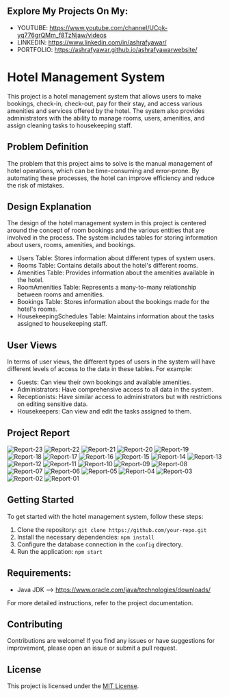 ## Explore My Projects On My:
  - YOUTUBE: https://www.youtube.com/channel/UCpk-yq776grQMm_f8TzNjaw/videos
  - LINKEDIN: https://www.linkedin.com/in/ashrafyawar/
  - PORTFOLIO: https://ashrafyawar.github.io/ashrafyawarwebsite/

# Hotel Management System

This project is a hotel management system that allows users to make bookings, check-in, check-out, pay for their stay, and access various amenities and services offered by the hotel. The system also provides administrators with the ability to manage rooms, users, amenities, and assign cleaning tasks to housekeeping staff.

## Problem Definition

The problem that this project aims to solve is the manual management of hotel operations, which can be time-consuming and error-prone. By automating these processes, the hotel can improve efficiency and reduce the risk of mistakes.

## Design Explanation

The design of the hotel management system in this project is centered around the concept of room bookings and the various entities that are involved in the process. The system includes tables for storing information about users, rooms, amenities, and bookings.

- Users Table: Stores information about different types of system users.
- Rooms Table: Contains details about the hotel's different rooms.
- Amenities Table: Provides information about the amenities available in the hotel.
- RoomAmenities Table: Represents a many-to-many relationship between rooms and amenities.
- Bookings Table: Stores information about the bookings made for the hotel's rooms.
- HousekeepingSchedules Table: Maintains information about the tasks assigned to housekeeping staff.

## User Views

In terms of user views, the different types of users in the system will have different levels of access to the data in these tables. For example:

- Guests: Can view their own bookings and available amenities.
- Administrators: Have comprehensive access to all data in the system.
- Receptionists: Have similar access to administrators but with restrictions on editing sensitive data.
- Housekeepers: Can view and edit the tasks assigned to them.

## Project Report
![Report-23](https://github.com/ashrafyawar/Hotel-Management-System-Back-End-Spring-Boot-Project/assets/32710632/3af2f8e2-3fc0-42f1-89c8-b60f2902af53)
![Report-22](https://github.com/ashrafyawar/Hotel-Management-System-Back-End-Spring-Boot-Project/assets/32710632/098ce363-dfab-4672-909b-4143ce9f79f3)
![Report-21](https://github.com/ashrafyawar/Hotel-Management-System-Back-End-Spring-Boot-Project/assets/32710632/92606000-3fbf-47f2-ae2a-dcdb38157092)
![Report-20](https://github.com/ashrafyawar/Hotel-Management-System-Back-End-Spring-Boot-Project/assets/32710632/7d6e81f7-fbe2-4e96-b2a9-12d725888630)
![Report-19](https://github.com/ashrafyawar/Hotel-Management-System-Back-End-Spring-Boot-Project/assets/32710632/0a3af554-cf62-4d8c-b414-f39c077bbe9f)
![Report-18](https://github.com/ashrafyawar/Hotel-Management-System-Back-End-Spring-Boot-Project/assets/32710632/fe73fced-df3b-426d-b17f-c5343f893311)
![Report-17](https://github.com/ashrafyawar/Hotel-Management-System-Back-End-Spring-Boot-Project/assets/32710632/a39c6654-6708-48ed-b361-c3375f3c20da)
![Report-16](https://github.com/ashrafyawar/Hotel-Management-System-Back-End-Spring-Boot-Project/assets/32710632/6f3c72b4-59ff-4374-a321-60027e098b21)
![Report-15](https://github.com/ashrafyawar/Hotel-Management-System-Back-End-Spring-Boot-Project/assets/32710632/8630719e-53a2-4bf2-b6f2-58c04159d52b)
![Report-14](https://github.com/ashrafyawar/Hotel-Management-System-Back-End-Spring-Boot-Project/assets/32710632/86f2ec3c-af45-4e80-86dc-803cbab3c521)
![Report-13](https://github.com/ashrafyawar/Hotel-Management-System-Back-End-Spring-Boot-Project/assets/32710632/ecb213c4-ad9d-4fb4-9b66-340013502662)
![Report-12](https://github.com/ashrafyawar/Hotel-Management-System-Back-End-Spring-Boot-Project/assets/32710632/06a66d75-69f8-45e8-8084-47a27c311362)
![Report-11](https://github.com/ashrafyawar/Hotel-Management-System-Back-End-Spring-Boot-Project/assets/32710632/5fe51003-7c13-4cf5-acd5-b4cfe7ea315b)
![Report-10](https://github.com/ashrafyawar/Hotel-Management-System-Back-End-Spring-Boot-Project/assets/32710632/763cea8a-6bf3-4291-b4f1-d7919966a66a)
![Report-09](https://github.com/ashrafyawar/Hotel-Management-System-Back-End-Spring-Boot-Project/assets/32710632/7b2ae1b7-081d-4610-af8f-888912eba45f)
![Report-08](https://github.com/ashrafyawar/Hotel-Management-System-Back-End-Spring-Boot-Project/assets/32710632/0c209426-c74a-4a91-9587-3f4a2ba5ef96)
![Report-07](https://github.com/ashrafyawar/Hotel-Management-System-Back-End-Spring-Boot-Project/assets/32710632/8a7e6b1e-3648-45fe-b005-313fb15b0714)
![Report-06](https://github.com/ashrafyawar/Hotel-Management-System-Back-End-Spring-Boot-Project/assets/32710632/65023f57-6d38-4d88-9bed-acc125334d1f)
![Report-05](https://github.com/ashrafyawar/Hotel-Management-System-Back-End-Spring-Boot-Project/assets/32710632/746e3990-c7d6-4e24-9bb1-bc3efcbd5ccc)
![Report-04](https://github.com/ashrafyawar/Hotel-Management-System-Back-End-Spring-Boot-Project/assets/32710632/4d971711-a628-4048-997a-b38e40d8d4c9)
![Report-03](https://github.com/ashrafyawar/Hotel-Management-System-Back-End-Spring-Boot-Project/assets/32710632/49e86555-0021-4354-b8af-6de639894a8e)
![Report-02](https://github.com/ashrafyawar/Hotel-Management-System-Back-End-Spring-Boot-Project/assets/32710632/92273874-194a-4ba4-ba95-0ac4d6d90475)
![Report-01](https://github.com/ashrafyawar/Hotel-Management-System-Back-End-Spring-Boot-Project/assets/32710632/f5948c8b-3af1-40e5-bb57-58aadc156c08)

## Getting Started
To get started with the hotel management system, follow these steps:

1. Clone the repository: `git clone https://github.com/your-repo.git`
2. Install the necessary dependencies: `npm install`
3. Configure the database connection in the `config` directory.
4. Run the application: `npm start`

## Requirements:

- Java JDK --> https://www.oracle.com/java/technologies/downloads/

For more detailed instructions, refer to the project documentation.

## Contributing

Contributions are welcome! If you find any issues or have suggestions for improvement, please open an issue or submit a pull request.

## License

This project is licensed under the [MIT License](LICENSE).
